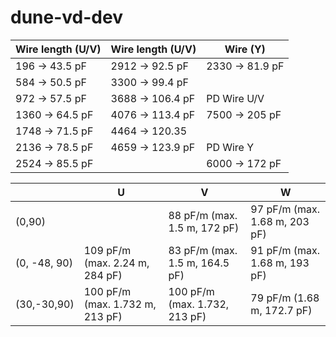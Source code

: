 # dune-vd-dev


| **Wire length (U/V)** | **Wire length (U/V)** | **Wire (Y)**     |
| --------------------- | --------------------- | ---------------- |
| 196 →  43.5 pF        | 2912 →  92.5 pF       | 2330   → 81.9 pF |
| 584 →  50.5 pF        | 3300 →  99.4 pF       |                  |
| 972 →  57.5 pF        | 3688 →  106.4 pF      | PD Wire U/V      |
| 1360 →  64.5 pF       | 4076 →  113.4 pF      | 7500 →  205 pF   |
| 1748 →  71.5 pF       | 4464 →  120.35        |                  |
| 2136 →  78.5 pF       | 4659 →  123.9 pF      | PD Wire Y        |
| 2524 →  85.5 pF       |                       | 6000 →  172 pF   |


|              | **U**                           | **V**                          | **W**                         |
| ------------ | ------------------------------- | ------------------------------ | ----------------------------- |
| (0,90)       |                                 | 88 pF/m (max. 1.5 m, 172 pF)   | 97 pF/m (max. 1.68 m, 203 pF) |
| (0, -48, 90) | 109 pF/m (max. 2.24 m, 284 pF)  | 83 pF/m (max. 1.5 m, 164.5 pF) | 91 pF/m (max. 1.68 m, 193 pF) |
| (30,-30,90)  | 100 pF/m (max. 1.732 m, 213 pF) | 100 pF/m (max. 1.732, 213 pF)  | 79 pF/m (1.68 m, 172.7 pF)    |

